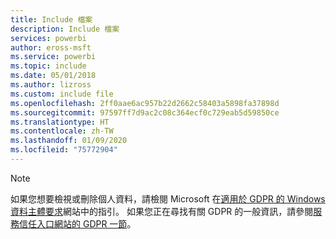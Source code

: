 ```yaml
---
title: Include 檔案
description: Include 檔案
services: powerbi
author: eross-msft
ms.service: powerbi
ms.topic: include
ms.date: 05/01/2018
ms.author: lizross
ms.custom: include file
ms.openlocfilehash: 2ff0aae6ac957b22d2662c58403a5898fa37898d
ms.sourcegitcommit: 97597ff7d9ac2c08c364ecf0c729eab5d59850ce
ms.translationtype: HT
ms.contentlocale: zh-TW
ms.lasthandoff: 01/09/2020
ms.locfileid: "75772904"
---
```

>[!Note]
>如果您想要檢視或刪除個人資料，請檢閱 Microsoft 在[適用於 GDPR 的 Windows 資料主體要求](/microsoft-365/compliance/manage-gdpr-data-subject-requests-with-the-dsr-case-tool)網站中的指引。 如果您正在尋找有關 GDPR 的一般資訊，請參閱[服務信任入口網站的 GDPR 一節](https://servicetrust.microsoft.com/ViewPage/GDPRGetStarted)。
